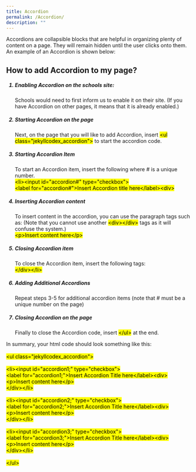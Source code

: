 ```yaml
---
title: Accordion
permalink: /Accordion/
description: ""
---
```

<p>Accordions are collapsible blocks that are helpful in organizing plenty of content on a page. They will remain hidden until the user clicks onto them.
<br>An example of an Accordion is shown below:</p>



<p><h2>How to add Accordion to my page?</h2>
<ol>
	<h5><li>Enabling Accordion on the schools site:</h5>
Schools would need to first inform us to enable it on their site.  (If you have Accordion on other pages, it means that it is already enabled.)</li>

<h5><li>Starting Accordion on the page</h5>
Next, on the page that you will like to add Accordion, insert <mark>&#60;ul class&#61;"jekyllcodex_accordion"&#62;</mark> to start the accordion code.</li>

<h5><li>Starting Accordion Item</h5>
To start an Accordion item, insert the following where &#35; is a unique number.<br><mark>
&#60;li&#62;&#60;input id&#61;"accordion&#35;" type&#61;"checkbox"&#62;<br>
&#60;label for&#61;"accordion&#35;"&#62;Insert Accordion title here&#60;&#47;label&#62;&#60;div&#62;</mark></li>

<h5><li>Inserting Accordion content</h5>
To insert content in the accordion, you can use the paragraph tags such as: (Note that you cannot use another <mark>&#60;div&#62;&#60;&#47;div&#62;</mark> tags as it will confuse the system.)<br>
<mark>&#60;p&#62;Insert content here&#60;&#47;p&#62;</mark></li>

<h5><li>Closing Accordion item</h5>
To close the Accordion item, insert the following tags:<br>
<mark>&#60;&#47;div&#62;&#60;&#47;li&#62;</mark></li>

<h5><li>Adding Additional Accordions</h5>Repeat steps 3-5 for additional accordion items (note that # must be a unique number on the page)</li>

<h5><li>Closing Accordion on the page</h5>
Finally to close the Accordion code, insert <mark>&#60;&#47;ul&#62;</mark> at the end.</li>
</ol></p>
<p>
In summary, your html code should look something like this:
<br><br><mark>
&#60;ul class&#61;"jekyllcodex_accordion"&#62;<br><br>
&#60;li&#62;&#60;input id&#61;"accordion1;" type&#61;"checkbox"&#62;<br>
&#60;label for&#61;"accordion1;"&#62;Insert Accordion Title here&#60;&#47;label&#62;&#60;div&#62;<br>
&#60;p&#62;Insert content here&#60;&#47;p&#62;<br>&#60;&#47;div&#62;&#60;&#47;li&#62;<br><br>
&#60;li&#62;&#60;input id&#61;"accordion2;" type&#61;"checkbox"&#62;<br>
&#60;label for&#61;"accordion2;"&#62;Insert Accordion Title here&#60;&#47;label&#62;&#60;div&#62;<br>
&#60;p&#62;Insert content here&#60;&#47;p&#62;<br>&#60;&#47;div&#62;&#60;&#47;li&#62;<br><br>
&#60;li&#62;&#60;input id&#61;"accordion3;" type&#61;"checkbox"&#62;<br>
&#60;label for&#61;"accordion3;"&#62;Insert Accordion Title here&#60;&#47;label&#62;&#60;div&#62;<br>
&#60;p&#62;Insert content here&#60;&#47;p&#62;<br>&#60;&#47;div&#62;&#60;&#47;li&#62;<br><br>
&#60;&#47;ul&#62;</mark></p>